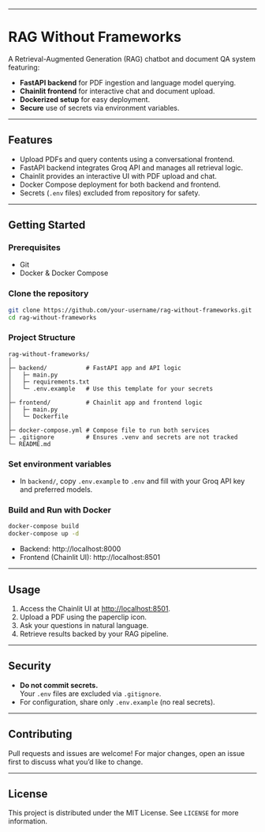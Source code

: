 
***

# RAG Without Frameworks

A Retrieval-Augmented Generation (RAG) chatbot and document QA system featuring:
- **FastAPI backend** for PDF ingestion and language model querying.
- **Chainlit frontend** for interactive chat and document upload.
- **Dockerized setup** for easy deployment.
- **Secure** use of secrets via environment variables.

***

## Features

- Upload PDFs and query contents using a conversational frontend.
- FastAPI backend integrates Groq API and manages all retrieval logic.
- Chainlit provides an interactive UI with PDF upload and chat.
- Docker Compose deployment for both backend and frontend.
- Secrets (`.env` files) excluded from repository for safety.

***

## Getting Started

### Prerequisites

- Git
- Docker & Docker Compose

### Clone the repository

```bash
git clone https://github.com/your-username/rag-without-frameworks.git
cd rag-without-frameworks
```

### Project Structure

```
rag-without-frameworks/
│
├─ backend/           # FastAPI app and API logic
│   ├─ main.py
│   ├─ requirements.txt
│   └─ .env.example   # Use this template for your secrets
│
├─ frontend/          # Chainlit app and frontend logic
│   ├─ main.py
│   └─ Dockerfile
│
├─ docker-compose.yml # Compose file to run both services
├─ .gitignore         # Ensures .venv and secrets are not tracked
└─ README.md
```

### Set environment variables

- In `backend/`, copy `.env.example` to `.env` and fill with your Groq API key and preferred models.

### Build and Run with Docker

```bash
docker-compose build
docker-compose up -d
```

- Backend: http://localhost:8000
- Frontend (Chainlit UI): http://localhost:8501

***

## Usage

1. Access the Chainlit UI at [http://localhost:8501](http://localhost:8501).
2. Upload a PDF using the paperclip icon.
3. Ask your questions in natural language.
4. Retrieve results backed by your RAG pipeline.

***

## Security

- **Do not commit secrets.**  
  Your `.env` files are excluded via `.gitignore`.
- For configuration, share only `.env.example` (no real secrets).

***

## Contributing

Pull requests and issues are welcome! For major changes, open an issue first to discuss what you’d like to change.

***

## License

This project is distributed under the MIT License. See `LICENSE` for more information.


